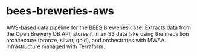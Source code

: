 # bees-breweries-aws
AWS-based data pipeline for the BEES Breweries case. Extracts data from the Open Brewery DB API, stores it in an S3 data lake using the medallion architecture (bronze, silver, gold), and orchestrates with MWAA. Infrastructure managed with Terraform.
